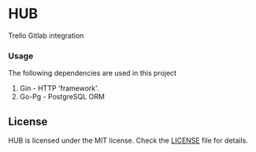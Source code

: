 # HUB
Trello Gitlab integration


### Usage



The following dependencies are used in this project

1. Gin - HTTP 'framework'.
2. Go-Pg - PostgreSQL ORM



## License

HUB is licensed under the MIT license. Check the [LICENSE](LICENSE.md) file for details.
